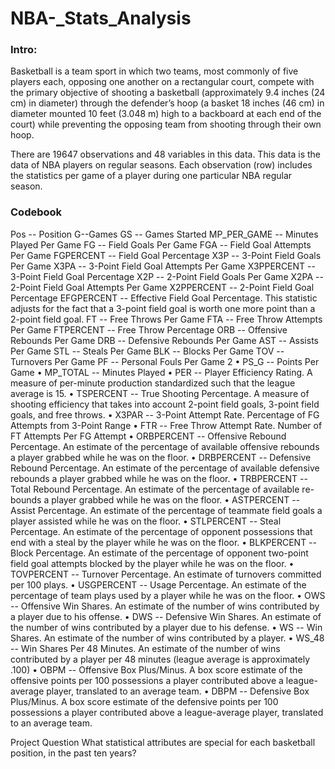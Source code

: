 # NBA-_Stats_Analysis
### Intro:

Basketball is a team sport in which two teams, most commonly of five players each, opposing one another on a rectangular court, compete with the primary objective of shooting a basketball (approximately 9.4 inches (24 cm) in diameter) through the defender’s hoop (a basket 18 inches (46 cm) in diameter mounted 10 feet (3.048 m) high to a backboard at each end of the court) while preventing the opposing team from shooting through their own hoop.

There are 19647 observations and 48 variables in this data.
This data is the data of NBA players on regular seasons.
Each observation (row) includes the statistics per game of a player during one particular NBA
regular season.

### Codebook

Pos -- Position
G--Games
GS -- Games Started
MP_PER_GAME -- Minutes Played Per Game
FG -- Field Goals Per Game
FGA -- Field Goal Attempts Per Game
FGPERCENT -- Field Goal Percentage
X3P -- 3-Point Field Goals Per Game
X3PA -- 3-Point Field Goal Attempts Per Game
X3PPERCENT -- 3-Point Field Goal Percentage
X2P -- 2-Point Field Goals Per Game
X2PA -- 2-Point Field Goal Attempts Per Game
X2PPERCENT -- 2-Point Field Goal Percentage
EFGPERCENT -- Effective Field Goal Percentage. This statistic adjusts for the fact that a 3-point field goal is worth one more point than a 2-point field goal.
FT -- Free Throws Per Game
FTA -- Free Throw Attempts Per Game FTPERCENT -- Free Throw Percentage ORB -- Offensive Rebounds Per Game DRB -- Defensive Rebounds Per Game AST -- Assists Per Game
STL -- Steals Per Game
BLK -- Blocks Per Game
TOV -- Turnovers Per Game
PF -- Personal Fouls Per Game
2
• PS_G -- Points Per Game
• MP_TOTAL -- Minutes Played
• PER -- Player Efficiency Rating. A measure of per-minute production standardized such that the league average is 15.
• TSPERCENT -- True Shooting Percentage. A measure of shooting efficiency that takes into account 2-point field goals, 3-point field goals, and free throws.
• X3PAR -- 3-Point Attempt Rate. Percentage of FG Attempts from 3-Point Range
• FTR -- Free Throw Attempt Rate. Number of FT Attempts Per FG Attempt
• ORBPERCENT -- Offensive Rebound Percentage. An estimate of the percentage of available offensive rebounds a player grabbed while he was on the floor.
• DRBPERCENT -- Defensive Rebound Percentage. An estimate of the percentage of available defensive rebounds a player grabbed while he was on the floor.
• TRBPERCENT -- Total Rebound Percentage. An estimate of the percentage of available re- bounds a player grabbed while he was on the floor.
• ASTPERCENT -- Assist Percentage. An estimate of the percentage of teammate field goals a player assisted while he was on the floor.
• STLPERCENT -- Steal Percentage. An estimate of the percentage of opponent possessions that end with a steal by the player while he was on the floor.
• BLKPERCENT -- Block Percentage. An estimate of the percentage of opponent two-point field goal attempts blocked by the player while he was on the floor.
• TOVPERCENT -- Turnover Percentage. An estimate of turnovers committed per 100 plays.
• USGPERCENT -- Usage Percentage. An estimate of the percentage of team plays used by a player while he was on the floor.
• OWS -- Offensive Win Shares. An estimate of the number of wins contributed by a player due to his offense.
• DWS -- Defensive Win Shares. An estimate of the number of wins contributed by a player due to his defense.
• WS -- Win Shares. An estimate of the number of wins contributed by a player.
• WS_48 -- Win Shares Per 48 Minutes. An estimate of the number of wins contributed by a player per 48 minutes (league average is approximately .100)
• OBPM -- Offensive Box Plus/Minus. A box score estimate of the offensive points per 100 possessions a player contributed above a league-average player, translated to an average team.
• DBPM -- Defensive Box Plus/Minus. A box score estimate of the defensive points per 100 possessions a player contributed above a league-average player, translated to an average team.

Project Question
What statistical attributes are special for each basketball position, in the past ten years?
